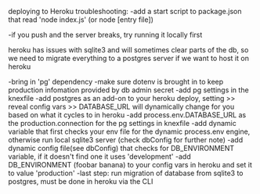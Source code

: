 deploying to Heroku troubleshooting:
-add a start script to package.json that read 'node index.js' (or node [entry file])

-if you push and the server breaks, try running it locally first

heroku has issues with sqlite3 and will sometimes clear parts of the db, so we need to migrate everything to a postgres server if we want to host it on heroku

-bring in 'pg' dependency
-make sure dotenv is brought in to keep production infomation provided by db admin secret
-add pg settings in the knexfile
-add postgres as an add-on to your heroku deploy, setting >> reveal config vars >> DATABASE_URL will dynamically change for you based on what it cycles to in heroku
-add process.env.DATABASE_URL as the production.connection for the pg settings in knexfile
-add dynamic variable that first checks your env file for the dynamic process.env engine, otherwise run local sqlite3 server (check dbConfig for further note)
-add dynamic config file(see dbConfig) that checks for DB_ENVIRONMENT variable, if it doesn't find one it uses 'development'
-add DB_ENVIRONMENT (foobar banana) to your config vars in heroku and set it to value 'production'
-last step: run migration of database from sqlite3 to postgres, must be done in heroku via the CLI
